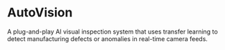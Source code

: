 # AutoVision
A plug-and-play AI visual inspection system that uses transfer learning to detect manufacturing defects or anomalies in real-time camera feeds.
